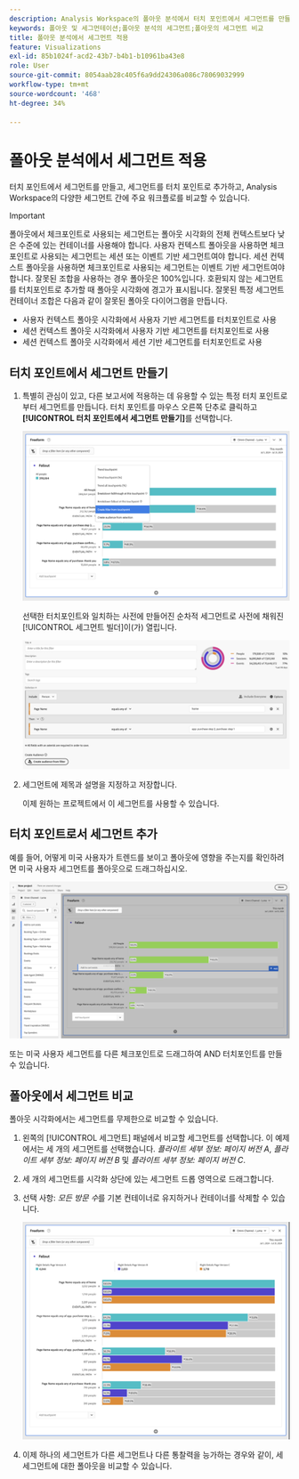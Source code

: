 ```yaml
---
description: Analysis Workspace의 폴아웃 분석에서 터치 포인트에서 세그먼트를 만들고, 세그먼트를 터치 포인트로 추가하고, 다양한 세그먼트 간에 주요 워크플로우를 비교하는 방법에 대해 알아봅니다.
keywords: 폴아웃 및 세그먼테이션;폴아웃 분석의 세그먼트;폴아웃의 세그먼트 비교
title: 폴아웃 분석에서 세그먼트 적용
feature: Visualizations
exl-id: 85b1024f-acd2-43b7-b4b1-b10961ba43e8
role: User
source-git-commit: 8054aab28c405f6a9dd24306a086c78069032999
workflow-type: tm+mt
source-wordcount: '468'
ht-degree: 34%

---
```


# 폴아웃 분석에서 세그먼트 적용

터치 포인트에서 세그먼트를 만들고, 세그먼트를 터치 포인트로 추가하고, Analysis Workspace의 다양한 세그먼트 간에 주요 워크플로를 비교할 수 있습니다.

>[!IMPORTANT]
>
>폴아웃에서 체크포인트로 사용되는 세그먼트는 폴아웃 시각화의 전체 컨텍스트보다 낮은 수준에 있는 컨테이너를 사용해야 합니다. 사용자 컨텍스트 폴아웃을 사용하면 체크포인트로 사용되는 세그먼트는 세션 또는 이벤트 기반 세그먼트여야 합니다. 세션 컨텍스트 폴아웃을 사용하면 체크포인트로 사용되는 세그먼트는 이벤트 기반 세그먼트여야 합니다. 잘못된 조합을 사용하는 경우 폴아웃은 100%입니다. 호환되지 않는 세그먼트를 터치포인트로 추가할 때 폴아웃 시각화에 경고가 표시됩니다. 잘못된 특정 세그먼트 컨테이너 조합은 다음과 같이 잘못된 폴아웃 다이어그램을 만듭니다.
>
>* 사용자 컨텍스트 폴아웃 시각화에서 사용자 기반 세그먼트를 터치포인트로 사용
>* 세션 컨텍스트 폴아웃 시각화에서 사용자 기반 세그먼트를 터치포인트로 사용
>* 세션 컨텍스트 폴아웃 시각화에서 세션 기반 세그먼트를 터치포인트로 사용
<!-- Should we add B2B context here?
* [!BADGE B2B Edition]{type=Informative url="https://experienceleague.adobe.com/ko/docs/analytics-platform/using/cja-overview/cja-b2b/cja-b2b-edition" newtab=true tooltip="Customer Journey Analytics B2B Edition"} Usimg a B2B container based segment as a touchpoint inside a non-container based context Fallout visualization.
* -->

## 터치 포인트에서 세그먼트 만들기

1. 특별히 관심이 있고, 다른 보고서에 적용하는 데 유용할 수 있는 특정 터치 포인트로부터 세그먼트를 만듭니다. 터치 포인트를 마우스 오른쪽 단추로 클릭하고 **[!UICONTROL 터치 포인트에서 세그먼트 만들기]**&#x200B;를 선택합니다.

   ![터치 포인트에서 세그먼트 만들기가 강조 표시된 터치 포인트 드롭다운 메뉴.](assets/fallout-createfilter.png)

   선택한 터치포인트와 일치하는 사전에 만들어진 순차적 세그먼트로 사전에 채워진 [!UICONTROL 세그먼트 빌더]이(가) 열립니다.

   ![세그먼트 빌더에 미리 채워진 순차적 세그먼트가 표시됩니다.](assets/fallout-definefilter.png)

1. 세그먼트에 제목과 설명을 지정하고 저장합니다.

   이제 원하는 프로젝트에서 이 세그먼트를 사용할 수 있습니다.

## 터치 포인트로서 세그먼트 추가

예를 들어, 어떻게 미국 사용자가 트렌드를 보이고 폴아웃에 영향을 주는지를 확인하려면 미국 사용자 세그먼트를 폴아웃으로 드래그하십시오.

![미국 사용자 세그먼트를 선택하고 강조 표시하여 폴아웃으로 끌었습니다.](assets/fallout-addfilter.png)

또는 미국 사용자 세그먼트를 다른 체크포인트로 드래그하여 AND 터치포인트를 만들 수 있습니다.

## 폴아웃에서 세그먼트 비교

폴아웃 시각화에서는 세그먼트를 무제한으로 비교할 수 있습니다.

1. 왼쪽의 [!UICONTROL 세그먼트] 패널에서 비교할 세그먼트를 선택합니다. 이 예제에서는 세 개의 세그먼트를 선택했습니다. *플라이트 세부 정보: 페이지 버전 A*, *플라이트 세부 정보: 페이지 버전 B* 및 *플라이트 세부 정보: 페이지 버전 C*.
1. 세 개의 세그먼트를 시각화 상단에 있는 세그먼트 드롭 영역으로 드래그합니다.


1. 선택 사항: *모든 방문 수*&#x200B;를 기본 컨테이너로 유지하거나 컨테이너를 삭제할 수 있습니다.

   ![이전 단계에서 드래그한 두 세그먼트와 함께 모든 방문 횟수를 표시하는 폴아웃입니다.](assets/fallout-multiplefilters.png)

1. 이제 하나의 세그먼트가 다른 세그먼트나 다른 통찰력을 능가하는 경우와 같이, 세 세그먼트에 대한 폴아웃을 비교할 수 있습니다.
